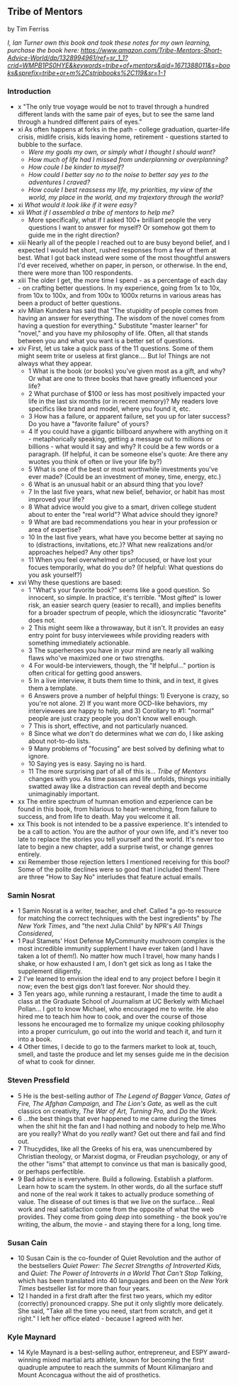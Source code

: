 ## Tribe of Mentors

by Tim Ferriss

*I, Ian Turner own this book and took these notes for my own learning, purchase
the book here: https://www.amazon.com/Tribe-Mentors-Short-Advice-World/dp/1328994961/ref=sr_1_1?crid=WMPB1PS0HYE&keywords=tribe+of+mentors&qid=1671388011&s=books&sprefix=tribe+or+m%2Cstripbooks%2C119&sr=1-1*

### Introduction
* x "The only true voyage would be not to travel through a hundred different
    lands with the same pair of eyes, but to see the same land through a hundred
    different pairs of eyes."
* xi As often happens at forks in the path - college graduation, quarter-life
    crisis, midlife crisis, kids leaving home, retirement - questions started to
    bubble to the surface.
    + *Were my goals my own, or simply what I thought I should want?*
    + *How much of life had I missed from underplanning or overplanning?*
    + *How coule I be kinder to myself?*
    + *How could I better say no to the noise to better say yes to the
        adventures I craved?*
    + *How coule I best reassess my life, my priorities, my view of the world,
        my place in the world, and my trajextory through the world?*
* xi *What would it look like if it were easy?*
* xii *What if I assembled a tribe of mentors to help me?*
    + More specifically, what if I asked 100+ brilliant people the very
        questions I want to answer for myself? Or somehow got them to guide me
        in the right direction?
* xiii Nearly all of the people I reached out to are busy beyond belief, and I
    expected I would het short, rushed responses from a few of them at best.
    What I got back instead were some of the most thoughtful answers I'd ever
    received, whether on paper, in person, or otherwise. In the end, there were
    more than 100 respondents.
* xiii The older I get, the more time I spend - as a percentage of each day - on
    crafting better questions. In my experience, going from 1x to 10x, from 10x
    to 100x, and from 100x to 1000x returns in various areas has been a product
    of better questions.
* xiv Milan Kundera has said that "The stupidity of people comes from having an
    answer for everything. The wisdom of the novel comes from having a question
    for everything." Substitute "master learner" for "novel," and you have my
    philosophy of life. Often, all that stands between you and what you want is
    a better set of questions.
* xiv First, let us take a quick pass of the 11 questions. Some of them might
    seem trite or useless at first glance.... But lo! Things are not always what
    they appear.
    + 1 What is the book (or books) you've given most as a gift, and why? Or
        what are one to three books that have greatly influenced your life?
    + 2 What purchase of $100 or less has most positively impacted your life in
        the last six months (or in recent memory)? My readers love specifics
        like brand and model, where you found it, etc.
    + 3 How has a failure, or apparent failure, set you up for later success? Do
        you have a "favorite failure" of yours?
    + 4 If you could have a gigantic billboard anywhere with anything on it -
        metaphorically speaking, getting a message out to millions or billions -
        what would it say and why? It could be a few words or a paragraph. (If
        helpful, it can be someone else's quote: Are there any wuotes you think
        of often or live your life by?)
    + 5 What is one of the best or most worthwhile investments you've ever made?
        (Could be an investment of money, time, energy, etc.)
    + 6 What is an unusual habit or an absurd thing that you love?
    + 7 In the last five years, what new belief, behavior, or habit has most
        improved your life?
    + 8 What advice would you give to a smart, driven college student about to
        enter the "real world"? What advice should they ignore?
    + 9 What are bad recommendations you hear in your profession or area of
        expertise?
    + 10 In the last five years, what have you become better at saying no to
        (distractions, invitations, etc.)? What new realizations and/or
        approaches helped? Any other tips?
    + 11 When you feel overwhelmed or unfocused, or have lost your focues
        temporarily, what do you do? (If helpful: What questions do you ask
        yourself?)
* xvi Why these questions are based:
    + 1 "What's your favorite book?" seems like a good question. So innocent, so
        simple. In practice, it's terrible. "Most gifted" is lower risk, an
        easier search query (easier to recall), and implies benefits for a
        broader spectrum of people, which the idiosyncratic "favorite" does not.
    + 2 This might seem like a throwaway, but it isn't. It provides an easy
        entry point for busy interviewees while providing readers with something
        immediately actionable.
    + 3 The superheroes you have in your mind are nearly all walking flaws
        who've maximized one or two strengths.
    + 4 For would-be interviewers, though, the "If helpful..." portion is often
        critical for getting good answers.
    + 5 In a live interview, it buts them time to think, and in text, it gives
        them a template.
    + 6 Answers prove a number of helpful things: 1) Everyone is crazy, so
        you're not alone. 2) If you want more OCD-like behaviors, my
        interviewees are happy to help, and 3) Corollary to #1: "normal" people
        are just crazy people you don't know well enough.
    + 7 This is short, effective, and not particularly nuanced.
    + 8 Since what we *don't* do determines what we *can* do, I like asking
        about not-to-do lists.
    + 9 Many problems of "focusing" are best solved by defining what to ignore.
    + 10 Saying yes is easy. Saying no is hard.
    + 11 The more surprising part of all of this is... *Tribe of Mentors*
        changes with you. As time passes and life unfolds, things you initially
        swatted away like a distraction can reveal depth and become unimaginably
        important.
* xx The entire spectrum of humnan emotion and ezperience can be found in this
    book, from hilarious to heart-wrenching, from failure to success, and from
    life to death. May you welcome it all.
* xx This book is not intended to be a passive experience. It's intended to be a
    call to action. You are the author of your own life, and it's never too late
    to replace the stories you tell yourself and the world. It's never too late
    to begin a new chapter, add a surprise twist, or change genres entirely.
* xxi Remember those rejection letters I mentioned receiving for this bool? Some
  of the polite declines were so good that I included them! There are three "How
  to Say No" interludes that feature actual emails.

### Samin Nosrat 
* 1 Samin Nosrat is a writer, teacher, and chef. Called "a go-to resource for
  matching the correct techniques with the best ingredients" by *The New York
  Times*, and "the next Julia Child" by NPR's *All Things Considered*,  
* 1 Paul Stamets' Host Defense MyCommunity mushroom complex is the most 
  incredible immunity supplement I have ever taken (and I have taken a lot of 
  them!). No matter how much I travel, how many hands I shake, or how exhausted 
  I am, I don't get sick as long as I take the supplement diligently.
* 2 I've learned to envision the ideal end to any project before I begin it 
  now; even the best gigs don't last forever. Nor should they.
* 3 Ten years ago, while running a restaurant, I made the time to audit a class
  at the Graduate School of Journalism at UC Berkely with Michael Pollan... I
  got to know Michael, who encouraged me to write. He also hired me to teach him
  how to cook, and over the course of those lessons he encouraged me to
  formalize my unique cooking philosophy into a proper curriculum, go out into
  the world and teach it, and turn it into a book.
* 4 Other times, I decide to go to the farmers market to look at, touch, smell,
  and taste the produce and let my senses guide me in the decision of what to
  cook for dinner.

### Steven Pressfield
* 5 He is the best-selling author of *The Legend of Bagger Vance, Gates of Fire,
  The Afghan Campaign,* and *The Lion's Gate,* as well as the cult classics on
  creativity, *The War of Art, Turning Pro,* and *Do the Work.*
* 6 ...the best things that ever happened to me came during the times when the
  shit hit the fan and I had nothing and nobody to help me.Who are you really?
  What do you *really* want? Get out there and fail and find out.
* 7 Thucydides, like all the Greeks of his era, was unencumbered by Christian
  theology, or Marxist dogma, or Freudian psychology, or any of the other "isms"
  that attempt to convince us that man is basically good, or perhaps
  perfectible.
* 9 Bad advice is everywhere. Build a following. Establish a platform. Learn how
  to scam the system. In other words, do all the surface stuff and none of the
  real work it takes to actually produce something of value. The disease of out
  times is that we live on the surface... Real work and real satisfaction come
  from the opposite of what the web provides. They come from going *deep* into
  something - the book you're writing, the album, the movie - and staying there
  for a long, long time.

### Susan Cain
* 10 Susan Cain is the co-founder of Quiet Revolution and the author of the
  bestsellers *Quiet Power: The Secret Strengths of Introverted Kids,* and
  *Quiet: The Power of Introverts in a World That Can't Stop Talking*, which has
  been translated into 40 languages and been on the *New York Times* bestseller
  list for more than four years.
* 12 I handed in a first draft after the first two years, which my editor
  (correctly) pronounced crappy. She put it only slightly more delicately. She
  said, "Take all the time you need, start from scratch, and get it right." I
  left her office elated - because I agreed with her.

### Kyle Maynard
* 14 Kyle Maynard is a best-selling author, entrepreneur, and ESPY award-winning
  mixed martial arts athlete, known for becoming the first quadruple amputee to
  reach the summits of Mount Kilimanjaro and Mount Aconcagua without the aid of
  prosthetics.
